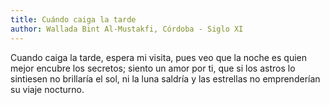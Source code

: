 ```yaml
---
title: Cuándo caiga la tarde
author: Wallada Bint Al-Mustakfi, Córdoba - Siglo XI
---
```

Cuando caiga la tarde, espera mi visita,
pues veo que la noche es
quien mejor encubre los secretos;
siento un amor por ti,
que si los astros lo sintiesen
no brillaría el sol,
ni la luna saldría y las estrellas
no emprenderían su viaje nocturno.
